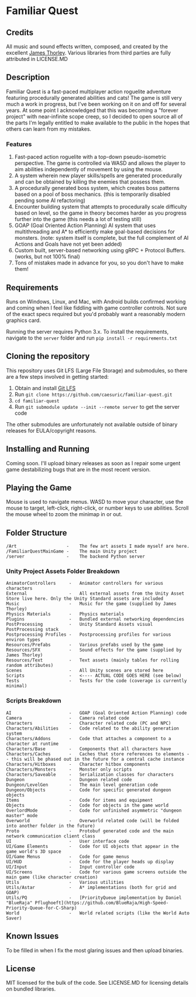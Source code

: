 # Familiar Quest

## Credits

All music and sound effects written, composed, and created by the excellent [James Thorley](https://thorleymusic.co.uk/). Various libraries from third parties are fully attributed in LICENSE.MD

## Description

Familiar Quest is a fast-paced multiplayer action roguelite adventure featuring procedurally generated abilities and cats! The game is still very much a work in progress, but I've been working on it on and off for several years. At some point I acknowledged that this was becoming a "forever project" with near-infinite scope creep, so I decided to open source all of the parts I'm legally entitled to make available to the public in the hopes that others can learn from my mistakes.

### Features

1. Fast-paced action roguelite with a top-down pseudo-isometric perspective. The game is controlled via WASD and allows the player to aim abilities independently of movement by using the mouse.
2. A system wherein new player skills/spells are generated procedurally and can be obtained by killing the enemies that possess them.
3. A procedurally generated boss system, which creates boss patterns based on a pool of boss mechanics. (this is temporarily disabled pending some AI refactoring)
4. Encounter building system that attempts to procedurally scale difficulty based on level, so the game in theory becomes harder as you progress further into the game (this needs a lot of testing still)
5. GOAP (Goal Oriented Action Planning) AI system that uses multithreading and A* to efficiently make goal-based decisions for monsters. (note: system itself is complete, but the full complement of AI Actions and Goals have not yet been added)
6. Custom built, server-based networking using gRPC + Protocol Buffers. (works, but not 100% final)
7. Tons of mistakes made in advance for you, so you don't have to make them!

## Requirements

Runs on Windows, Linux, and Mac, with Android builds confirmed working and coming when I feel like fiddling with game controller controls. Not sure of the exact specs required but you'd probably want a reasonably modern graphics card.

Running the server requires Python 3.x. To install the requirements, navigate to the `server` folder and run `pip install -r requirements.txt`

## Cloning the repository

This repository uses Git LFS (Large File Storage) and submodules, so there are a few steps involved in getting started:

1. Obtain and install [Git LFS](https://git-lfs.github.com/)
2. Run `git clone https://github.com/caesuric/familiar-quest.git`
3. `cd familiar-quest`
4. Run `git submodule update --init --remote server` to get the server code

The other submodules are unfortunately not available outside of binary releases for EULA/copyright reasons.

## Installing and Running

Coming soon. I'll upload binary releases as soon as I repair some urgent game destabilizing bugs that are in the most recent version.

## Playing the Game

Mouse is used to navigate menus. WASD to move your character, use the mouse to target, left-click, right-click, or number keys to use abilities. Scroll the mouse wheel to zoom the minimap in or out.

## Folder Structure

```
/Art                   -    The few art assets I made myself are here.
/FamiliarQuestMainGame -    The main Unity project
/server                -    The backend Python server
```

### Unity Project Assets Folder Breakdown

```
AnimatorControllers     -   Animator controllers for various characters
External                -   All external assets from the Unity Asset Store live here. Only the Unity Standard assets are included
Music                   -   Music for the game (supplied by James Thorley)
Physics Materials       -   Physics materials
Plugins                 -   Bundled external networking dependencies
PostProcessing          -   Unity Standard Assets visual PostProcessing stack
Postprocessing Profiles -   Postprocessing profiles for various environ types
Resources/Prefabs       -   Various prefabs used by the game
Resources/SFX           -   Sound effects for the game (supplied by James Thorley)
Resources/Text          -   Text assets (mainly tables for rolling random attributes)
Scenes                  -   All Unity scenes are stored here
Scripts                 -   <---- ACTUAL CODE GOES HERE (see below)
Tests                   -   Tests for the code (coverage is currently minimal)
```

### Scripts Breakdown

```
AI                      -   GOAP (Goal Oriented Action Planning) code
Camera                  -   Camera related code
Characters              -   Character related code (PC and NPC)
Characters/Abilities    -   Code related to the ability generation system
Characters/Addons       -   Code that attaches a component to a character at runtime
Characters/Base         -   Components that all characters have
Characters/Caches       -   Caches that store references to elements -- this will be phased out in the future for a central cache instance
Characters/Hitboxes     -   Character hitbox components
Characters/Monsters     -   Monster only scripts
Characters/Saveable     -   Serialization classes for characters
Dungeon                 -   Dungeon related code
Dungeon/LevelGen        -   The main level generation code
Dungeon/Objects         -   Code for specific generated dungeon objects
Items                   -   Code for items and equipment
Objects                 -   Code for objects in the game world
OverlordMode            -   Code for unfinished asymmetric "dungeon master" mode
Overworld               -   Overworld related code (will be folded into another folder in the future)
Proto                   -   Protobuf generated code and the main network communication client class
UI                      -   User interface code
UI/Game Elements        -   Code for UI objects that appear in the game world's 3D space
UI/Game Menus           -   Code for game menus
UI/HUD                  -   Code for the player heads up display
UI/Input                -   Input controller code
UI/Screens              -   Code for various game screens outside the main game (like character creation)
Utils                   -   Various utilities
Utils/Astar             -   A* implementations (both for grid and GOAP)
Utils/PQ                -   [PriorityQueue implementation by Daniel "BlueRaja" Pflughoeft](https://github.com/BlueRaja/High-Speed-Priority-Queue-for-C-Sharp)
World                   -   World related scripts (like the World Auto Saver)
```

## Known Issues

To be filled in when I fix the most glaring issues and then upload binaries.

## License

MIT licensed for the bulk of the code. See LICENSE.MD for licensing details on bundled libraries.
